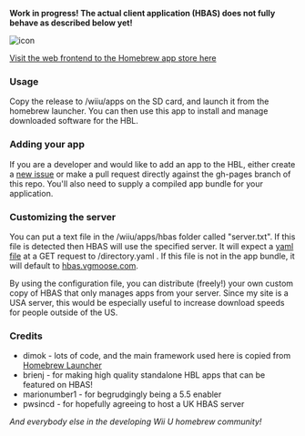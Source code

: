 **Work in progress! The actual client application (HBAS) does not fully behave as described below yet!**

![icon](https://raw.githubusercontent.com/vgmoose/hbas/master/meta/icon.png)

[Visit the web frontend to the Homebrew app store here](http://hbas.vgmoose.com)

### Usage
Copy the release to /wiiu/apps on the SD card, and launch it from the homebrew launcher. You can then use this app to install and manage downloaded software for the HBL. 

### Adding your app
If you are a developer and would like to add an app to the HBL, either create a [new issue](https://github.com/vgmoose/hbas/issues) or make a pull request directly against the gh-pages branch of this repo. You'll also need to supply a compiled app bundle for your application.

### Customizing the server
You can put a text file in the /wiiu/apps/hbas folder called "server.txt". If this file is detected then HBAS will use the specified server. It will expect a [yaml file](https://github.com/vgmoose/hbas/blob/gh-pages/directory.yaml) at a GET request to /directory.yaml . If this file is not in the app bundle, it will default to [hbas.vgmoose.com](http://hbas.vgmoose.com/directory.yaml).

By using the configuration file, you can distribute (freely!) your own custom copy of HBAS that only manages apps from your server. Since my site is a USA server, this would be especially useful to increase download speeds for people outside of the US.


### Credits

- dimok - lots of code, and the main framework used here is copied from [Homebrew Launcher](https://gbatemp.net/threads/homebrew-launcher-for-wiiu.416905/)
- brienj - for making high quality standalone HBL apps that can be featured on HBAS!
- marionumber1 - for begrudgingly being a 5.5 enabler
- pwsincd - for hopefully agreeing to host a UK HBAS server 

*And everybody else in the developing Wii U homebrew community!*
